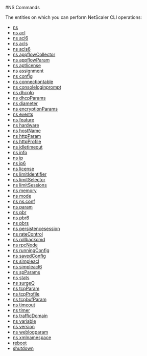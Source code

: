 #NS Commands

The entities on which you can perform NetScaler CLI operations:
<ul><li><a href="../../ns/ns/ns">ns</a></li><li><a href="../../ns/ns-acl/ns-acl">ns acl</a></li><li><a href="../../ns/ns-acl6/ns-acl6">ns acl6</a></li><li><a href="../../ns/ns-acls/ns-acls">ns acls</a></li><li><a href="../../ns/ns-acls6/ns-acls6">ns acls6</a></li><li><a href="../../ns/ns-appflowcollector/ns-appflowcollector">ns appflowCollector</a></li><li><a href="../../ns/ns-appflowparam/ns-appflowparam">ns appflowParam</a></li><li><a href="../../ns/ns-aptlicense/ns-aptlicense">ns aptlicense</a></li><li><a href="../../ns/ns-assignment/ns-assignment">ns assignment</a></li><li><a href="../../ns/ns-config/ns-config">ns config</a></li><li><a href="../../ns/ns-connectiontable/ns-connectiontable">ns connectiontable</a></li><li><a href="../../ns/ns-consoleloginprompt/ns-consoleloginprompt">ns consoleloginprompt</a></li><li><a href="../../ns/ns-dhcpip/ns-dhcpip">ns dhcpIp</a></li><li><a href="../../ns/ns-dhcpparams/ns-dhcpparams">ns dhcpParams</a></li><li><a href="../../ns/ns-diameter/ns-diameter">ns diameter</a></li><li><a href="../../ns/ns-encryptionparams/ns-encryptionparams">ns encryptionParams</a></li><li><a href="../../ns/ns-events/ns-events">ns events</a></li><li><a href="../../ns/ns-feature/ns-feature">ns feature</a></li><li><a href="../../ns/ns-hardware/ns-hardware">ns hardware</a></li><li><a href="../../ns/ns-hostname/ns-hostname">ns hostName</a></li><li><a href="../../ns/ns-httpparam/ns-httpparam">ns httpParam</a></li><li><a href="../../ns/ns-httpprofile/ns-httpprofile">ns httpProfile</a></li><li><a href="../../ns/ns-idletimeout/ns-idletimeout">ns idletimeout</a></li><li><a href="../../ns/ns-info/ns-info">ns info</a></li><li><a href="../../ns/ns-ip/ns-ip">ns ip</a></li><li><a href="../../ns/ns-ip6/ns-ip6">ns ip6</a></li><li><a href="../../ns/ns-license/ns-license">ns license</a></li><li><a href="../../ns/ns-limitidentifier/ns-limitidentifier">ns limitIdentifier</a></li><li><a href="../../ns/ns-limitselector/ns-limitselector">ns limitSelector</a></li><li><a href="../../ns/ns-limitsessions/ns-limitsessions">ns limitSessions</a></li><li><a href="../../ns/ns-memory/ns-memory">ns memory</a></li><li><a href="../../ns/ns-mode/ns-mode">ns mode</a></li><li><a href="../../ns/ns-ns-conf/ns-ns-conf">ns ns.conf</a></li><li><a href="../../ns/ns-param/ns-param">ns param</a></li><li><a href="../../ns/ns-pbr/ns-pbr">ns pbr</a></li><li><a href="../../ns/ns-pbr6/ns-pbr6">ns pbr6</a></li><li><a href="../../ns/ns-pbrs/ns-pbrs">ns pbrs</a></li><li><a href="../../ns/ns-persistencesession/ns-persistencesession">ns persistencesession</a></li><li><a href="../../ns/ns-ratecontrol/ns-ratecontrol">ns rateControl</a></li><li><a href="../../ns/ns-rollbackcmd/ns-rollbackcmd">ns rollbackcmd</a></li><li><a href="../../ns/ns-rpcnode/ns-rpcnode">ns rpcNode</a></li><li><a href="../../ns/ns-runningconfig/ns-runningconfig">ns runningConfig</a></li><li><a href="../../ns/ns-savedconfig/ns-savedconfig">ns savedConfig</a></li><li><a href="../../ns/ns-simpleacl/ns-simpleacl">ns simpleacl</a></li><li><a href="../../ns/ns-simpleacl6/ns-simpleacl6">ns simpleacl6</a></li><li><a href="../../ns/ns-spparams/ns-spparams">ns spParams</a></li><li><a href="../../ns/ns-stats/ns-stats">ns stats</a></li><li><a href="../../ns/ns-surgeq/ns-surgeq">ns surgeQ</a></li><li><a href="../../ns/ns-tcpparam/ns-tcpparam">ns tcpParam</a></li><li><a href="../../ns/ns-tcpprofile/ns-tcpprofile">ns tcpProfile</a></li><li><a href="../../ns/ns-tcpbufparam/ns-tcpbufparam">ns tcpbufParam</a></li><li><a href="../../ns/ns-timeout/ns-timeout">ns timeout</a></li><li><a href="../../ns/ns-timer/ns-timer">ns timer</a></li><li><a href="../../ns/ns-trafficdomain/ns-trafficdomain">ns trafficDomain</a></li><li><a href="../../ns/ns-variable/ns-variable">ns variable</a></li><li><a href="../../ns/ns-version/ns-version">ns version</a></li><li><a href="../../ns/ns-weblogparam/ns-weblogparam">ns weblogparam</a></li><li><a href="../../ns/ns-xmlnamespace/ns-xmlnamespace">ns xmlnamespace</a></li><li><a href="../../ns/reboot/reboot">reboot</a></li><li><a href="../../ns/shutdown/shutdown">shutdown</a></li></ul>



